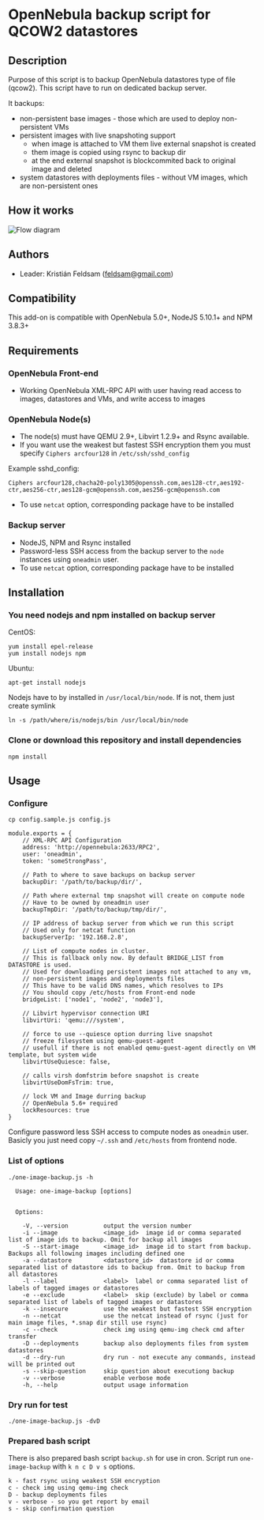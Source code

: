 # OpenNebula backup script for QCOW2 datastores

## Description

Purpose of this script is to backup OpenNebula datastores type of file (qcow2).
This script have to run on dedicated backup server.

It backups:
- non-persistent base images - those which are used to deploy non-persistent VMs
- persistent images with live snapshoting support
    - when image is attached to VM them live external snapshot is created
    - them image is copied using rsync to backup dir
    - at the end external snapshot is blockcommited back to original image and deleted
- system datastores with deployments files - without VM images, which are non-persistent ones

## How it works

![Flow diagram](https://raw.githubusercontent.com/OpenNebula/addon-image-backup/develop/images/how-it-works.png)

## Authors

* Leader: Kristián Feldsam (feldsam@gmail.com)

## Compatibility

This add-on is compatible with OpenNebula 5.0+, NodeJS 5.10.1+ and NPM 3.8.3+

## Requirements

### OpenNebula Front-end

* Working OpenNebula XML-RPC API with user having read access to images, datastores and VMs, and write access to images

### OpenNebula Node(s)

* The node(s) must have QEMU 2.9+, Libvirt 1.2.9+ and Rsync available.
* If you want use the weakest but fastest SSH encryption them you must specify `Ciphers arcfour128` in `/etc/ssh/sshd_config`

Example sshd_config:
```
Ciphers arcfour128,chacha20-poly1305@openssh.com,aes128-ctr,aes192-ctr,aes256-ctr,aes128-gcm@openssh.com,aes256-gcm@openssh.com
```

* To use `netcat` option, corresponding package have to be installed 

### Backup server

* NodeJS, NPM and Rsync installed
* Password-less SSH access from the backup server to the `node` instances using `oneadmin` user.
* To use `netcat` option, corresponding package have to be installed

## Installation

### You need nodejs and npm installed on backup server

CentOS:
```
yum install epel-release
yum install nodejs npm
```

Ubuntu:
```
apt-get install nodejs
```

Nodejs have to by installed in `/usr/local/bin/node`. If is not, them just create symlink

```
ln -s /path/where/is/nodejs/bin /usr/local/bin/node
```

### Clone or download this repository and install dependencies

```
npm install
```

## Usage

### Configure

```
cp config.sample.js config.js
```

```
module.exports = {
    // XML-RPC API Configuration
    address: 'http://opennebula:2633/RPC2',
    user: 'oneadmin',
    token: 'someStrongPass',
    
    // Path to where to save backups on backup server
    backupDir: '/path/to/backup/dir/',
    
    // Path where external tmp snapshot will create on compute node
    // Have to be owned by oneadmin user
    backupTmpDir: '/path/to/backup/tmp/dir/',
    
    // IP address of backup server from which we run this script
    // Used only for netcat function
    backupServerIp: '192.168.2.8',
    
    // List of compute nodes in cluster.
    // This is fallback only now. By default BRIDGE_LIST from DATASTORE is used.
    // Used for downloading persistent images not attached to any vm,
    // non-persistent images and deployments files
    // This have to be valid DNS names, which resolves to IPs
    // You should copy /etc/hosts from Front-end node
    bridgeList: ['node1', 'node2', 'node3'],
                                           
    // Libvirt hypervisor connection URI
    libvirtUri: 'qemu:///system',
    
    // force to use --quiesce option durring live snapshot
    // freeze filesystem using qemu-guest-agent
    // usefull if there is not enabled qemu-guest-agent directly on VM template, but system wide
    libvirtUseQuiesce: false,
    
    // calls virsh domfstrim before snapshot is create
    libvirtUseDomFsTrim: true,
    
    // lock VM and Image durring backup
    // OpenNebula 5.6+ required
    lockResources: true
}
```

Configure password less SSH access to compute nodes as `oneadmin` user.
Basicly you just need copy `~/.ssh` and `/etc/hosts` from frontend node.

### List of options

```
./one-image-backup.js -h

  Usage: one-image-backup [options]


  Options:

    -V, --version          output the version number
    -i --image             <image_id>  image id or comma separated list of image ids to backup. Omit for backup all images
    -S --start-image       <image_id>  image id to start from backup. Backups all following images including defined one
    -a --datastore         <datastore_id>  datastore id or comma separated list of datastore ids to backup from. Omit to backup from all datastores
    -l --label             <label>  label or comma separated list of labels of tagged images or datastores
    -e --exclude           <label>  skip (exclude) by label or comma separated list of labels of tagged images or datastores
    -k --insecure          use the weakest but fastest SSH encryption
    -n --netcat            use the netcat instead of rsync (just for main image files, *.snap dir still use rsync)
    -c --check             check img using qemu-img check cmd after transfer
    -D --deployments       backup also deployments files from system datastores
    -d --dry-run           dry run - not execute any commands, instead will be printed out
    -s --skip-question     skip question about executiong backup
    -v --verbose           enable verbose mode
    -h, --help             output usage information
```

### Dry run for test

```
./one-image-backup.js -dvD
```

### Prepared bash script

There is also prepared bash script `backup.sh` for use in cron.
Script run `one-image-backup` with `k n c D v s` options.

```
k - fast rsync using weakest SSH encryption
c - check img using qemu-img check
D - backup deployments files
v - verbose - so you get report by email
s - skip confirmation question
```
